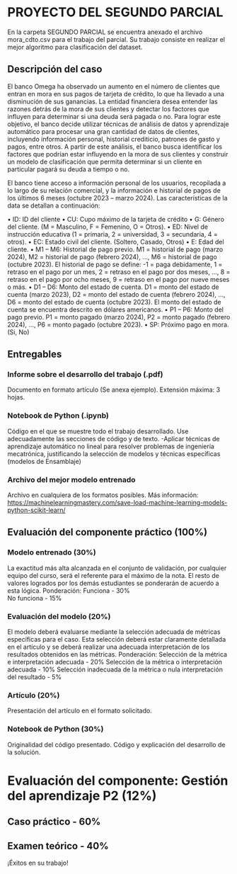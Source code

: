 # PROYECTO DEL SEGUNDO PARCIAL

En la carpeta SEGUNDO PARCIAL se encuentra anexado el archivo mora_cdto.csv para el trabajo del parcial. Su trabajo consiste en realizar el mejor algoritmo para clasificación del dataset.

## Descripción del caso

El banco Omega ha observado un aumento en el número de clientes que entran en mora en sus pagos de tarjeta de crédito, lo que ha llevado a una disminución de sus ganancias. La entidad financiera desea entender las razones detrás de la mora de sus clientes y detectar los factores que influyen para determinar si una deuda será pagada o no.
Para lograr este objetivo, el banco decide utilizar técnicas de análisis de datos y aprendizaje automático para procesar una gran cantidad de datos de clientes, incluyendo información personal, historial crediticio, patrones de gasto y pagos, entre otros. A partir de este análisis, el banco busca identificar los factores que podrían estar influyendo en la mora de sus clientes y construir un modelo de clasificación que permita determinar si un cliente en particular pagará su deuda a tiempo o no.

El banco tiene acceso a información personal de los usuarios, recopilada a lo largo de su relación comercial, y la información e historial de pagos de los últimos 6 meses (octubre 2023 – marzo 2024). Las características de la data se detallan a continuación:

•	ID: ID del cliente
•	CU: Cupo máximo de la tarjeta de crédito
•	G: Género del cliente. (M = Masculino, F = Femenino, O = Otros).
•	ED: Nivel de instrucción educativa (1 = primaria, 2 = universidad, 3 = secundaria, 4 = otros).
•	EC: Estado civil del cliente. (Soltero, Casado, Otros)
•	E: Edad del cliente.
•	M1 – M6: Historial de pago previo. M1 = historial de pago (marzo 2024), M2 = historial de pago (febrero 2024), …, M6 = historial de pago (octubre 2023). El historial de pago se define: -1 = paga debidamente, 1 = retraso en el pago por un mes, 2 = retraso en el pago por dos meses, ..., 8 = retraso en el pago por ocho meses, 9 = retraso en el pago por nueve meses o más.
•	D1 – D6: Monto del estado de cuenta. D1 = monto del estado de cuenta (marzo 2023), D2 = monto del estado de cuenta (febrero 2024), …, D6 = monto del estado de cuenta (octubre 2023). El monto del estado de cuenta se encuentra descrito en dólares americanos.
•	P1 – P6: Monto del pago previo. P1 = monto pagado (marzo 2024), P2 = monto pagado (febrero 2024), …, P6 = monto pagado (octubre 2023).
•	SP: Próximo pago en mora. (Si, No)


## Entregables

### Informe sobre el desarrollo del trabajo (.pdf)
Documento en formato artículo (Se anexa ejemplo). Extensión máxima: 3 hojas.
### Notebook de Python (.ipynb)
Código en el que se muestre todo el trabajo desarrollado. Use adecuadamente las secciones de código y de texto. 
-Aplicar técnicas de aprendizaje automático no lineal para resolver problemas de ingeniería mecatrónica, justificando la selección de modelos y técnicas específicas (modelos de Ensamblaje)
### Archivo del mejor modelo entrenado
Archivo en cualquiera de los formatos posibles.
Más información: https://machinelearningmastery.com/save-load-machine-learning-models-python-scikit-learn/ 

## Evaluación del componente práctico (100%)
### Modelo entrenado (30%)
La exactitud más alta alcanzada en el conjunto de validación, por cualquier equipo del curso, será el referente para el máximo de la nota. El resto de valores logrados por los demás estudiantes se ponderarán de acuerdo a esta lógica. 
Ponderación: 
Funciona - 30%   
No funciona - 15%
### Evaluación del modelo (20%)
El modelo deberá evaluarse mediante la selección adecuada de métricas específicas para el caso. Esta selección deberá estar claramente detallada en el artículo y se deberá realizar una adecuada interpretación de los resultados obtenidos en las métricas.
Ponderación: 
Selección de la métrica e interpretación adecuada - 20%
Selección de la métrica o interpretación adecuada - 10%
Selección inadecuada de la métrica o nula interpretación del resultado - 5%
### Artículo (20%)
Presentación del artículo en el formato solicitado. 

### Notebook de Python (30%)
Originalidad del código presentado. Código y explicación del desarrollo de la solución.

# Evaluación del componente: Gestión del aprendizaje P2 (12%)
## Caso práctico - 60%
## Examen teórico - 40%


¡Éxitos en su trabajo!
